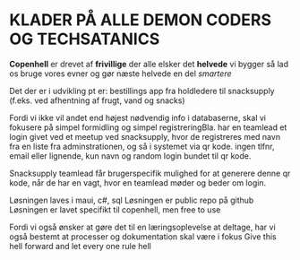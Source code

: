 

		
# KLADER PÅ ALLE DEMON CODERS OG TECHSATANICS

**Copenhell** er drevet af **frivillige** der alle elsker det **helvede** vi bygger
så lad os bruge vores evner og gør næste helvede en del _smartere_

Det der er i udvikling pt er: bestillings app fra holdledere til snacksupply (f.eks. ved afhentning af frugt, vand og snacks)

Fordi vi ikke vil andet end højest nødvendig info i databaserne, skal vi fokusere på simpel formidling og simpel registreringBla. har en teamlead et login givet ved et meetup ved snacksupply, hvor de registreres med navn fra en liste fra adminstrationen, og så i systemet via qr kode.
	ingen tlfnr, email eller lignende, kun navn og random login bundet til qr kode. 

Snacksupply teamlead får brugerspecifik mulighed for at generere denne qr kode, når de har en vagt, hvor en teamlead møder og beder om login. 

Løsningen laves i maui, c#, sql 
Løsningen er public repo på github
Løsningen er lavet specifikt til copenhell, men free to use 
	
	

Fordi vi også ønsker at gøre det til en læringsoplevelse at deltage, har vi også bestemt at processer og dokumentation skal være i fokus
Give this hell forward and let every one rule hell

	
